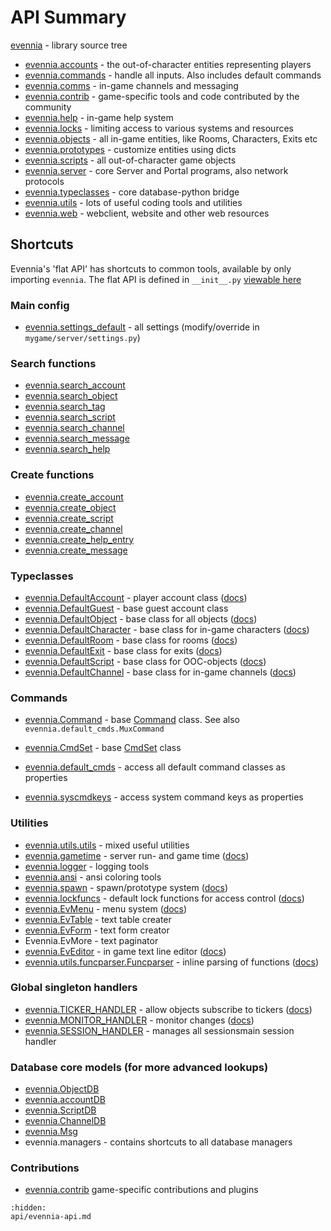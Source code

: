 # API Summary

[evennia](api/evennia-api.md) - library source tree
- [evennia.accounts](evennia.accounts) - the out-of-character entities representing players
- [evennia.commands](evennia.commands) - handle all inputs. Also includes default commands
- [evennia.comms](evennia.comms) - in-game channels and messaging
- [evennia.contrib](evennia.contrib) - game-specific tools and code contributed by the community
- [evennia.help](evennia.help) - in-game help system
- [evennia.locks](evennia.locks) - limiting access to various systems and resources
- [evennia.objects](evennia.objects) - all in-game entities, like Rooms, Characters, Exits etc
- [evennia.prototypes](evennia.prototypes) - customize entities using dicts
- [evennia.scripts](evennia.scripts) - all out-of-character game objects
- [evennia.server](evennia.server) - core Server and Portal programs, also network protocols
- [evennia.typeclasses](evennia.typeclasses) - core database-python bridge
- [evennia.utils](evennia.utils) - lots of useful coding tools and utilities
- [evennia.web](evennia.web) - webclient, website and other web resources


## Shortcuts

Evennia's 'flat API' has shortcuts to common tools, available by only importing `evennia`.
The flat API is defined in `__init__.py` [viewable here](github:evennia/__init__.py)


### Main config

- [evennia.settings_default](Setup/Settings-Default.md) - all settings (modify/override in `mygame/server/settings.py`)

### Search functions

- [evennia.search_account](evennia.utils.search.search_account)
- [evennia.search_object](evennia.utils.search.search_object)
- [evennia.search_tag](evennia.utils.search.search_tag)
- [evennia.search_script](evennia.utils.search.search_script)
- [evennia.search_channel](evennia.utils.search.search_channel)
- [evennia.search_message](evennia.utils.search.search_message)
- [evennia.search_help](evennia.utils.search.search_help_entry)

### Create functions

- [evennia.create_account](evennia.utils.create.create_account)
- [evennia.create_object](evennia.utils.create.create_object)
- [evennia.create_script](evennia.utils.create.create_script)
- [evennia.create_channel](evennia.utils.create.create_channel)
- [evennia.create_help_entry](evennia.utils.create.create_help_entry)
- [evennia.create_message](evennia.utils.create.create_message)

### Typeclasses

- [evennia.DefaultAccount](evennia.accounts.accounts.DefaultAccount) - player account class ([docs](Components/Accounts.md))
- [evennia.DefaultGuest](evennia.accounts.accounts.DefaultGuest) - base guest account class
- [evennia.DefaultObject](evennia.objects.objects.DefaultObject) - base class for all objects ([docs](Components/Objects.md))
- [evennia.DefaultCharacter](evennia.objects.objects.DefaultCharacter) - base class for in-game characters ([docs](Components/Objects.md#characters))
- [evennia.DefaultRoom](evennia.objects.objects.DefaultRoom) - base class for rooms ([docs](Components/Objects.md#rooms))
- [evennia.DefaultExit](evennia.objects.objects.DefaultExit) - base class for exits ([docs](Components/Objects.md#exits))
- [evennia.DefaultScript](evennia.scripts.scripts.DefaultScript) - base class for OOC-objects ([docs](Components/Scripts.md))
- [evennia.DefaultChannel](evennia.comms.comms.DefaultChannel) - base class for in-game channels ([docs](Components/Channels.md))

### Commands

- [evennia.Command](evennia.commands.command.Command) - base [Command](Components/Commands.md) class. See also `evennia.default_cmds.MuxCommand`
- [evennia.CmdSet](evennia.commands.cmdset.CmdSet) - base [CmdSet](Components/Command-Sets.md) class
- [evennia.default_cmds](Components/Default-Commands.md) - access all default command classes as properties

- [evennia.syscmdkeys](Components/Commands.md#system-commands) - access system command keys as properties

### Utilities

- [evennia.utils.utils](evennia.utils.utils) - mixed useful utilities
- [evennia.gametime](evennia.utils.gametime.TimeScript) - server run- and game time ([docs](Components/Coding-Utils.md#game-time))
- [evennia.logger](evennia.utils.logger) - logging tools
- [evennia.ansi](evennia.utils.ansi) - ansi coloring tools
- [evennia.spawn](evennia.prototypes.spawner.spawn) - spawn/prototype system ([docs](Components/Prototypes.md))
- [evennia.lockfuncs](evennia.locks.lockfuncs) - default lock functions for access control ([docs](Components/Locks.md))
- [evennia.EvMenu](evennia.utils.evmenu.EvMenu) - menu system ([docs](Components/EvMenu.md))
- [evennia.EvTable](evennia.utils.evtable.EvTable) - text table creater
- [evennia.EvForm](evennia.utils.evform.EvForm) - text form creator
- Evennia.EvMore - text paginator
- [evennia.EvEditor](evennia.utils.eveditor.EvEditor) - in game text line editor ([docs](Components/EvEditor.md))
- [evennia.utils.funcparser.Funcparser](evennia.utils.funcparser.FuncParser) - inline parsing of functions ([docs](Components/FuncParser.md))

### Global singleton handlers

- [evennia.TICKER_HANDLER](evennia.scripts.tickerhandler.TickerHandler) - allow objects subscribe to tickers ([docs](Components/TickerHandler.md))
- [evennia.MONITOR_HANDLER](evennia.scripts.monitorhandler.MonitorHandler) - monitor changes ([docs](Components/MonitorHandler.md))
- [evennia.SESSION_HANDLER](evennia.server.sessionhandler.SessionHandler) - manages all sessionsmain session handler

### Database core models (for more advanced lookups)

- [evennia.ObjectDB](evennia.objects.models.ObjectDB)
- [evennia.accountDB](evennia.accounts.models.AccountDB)
- [evennia.ScriptDB](evennia.scripts.models.ScriptDB)
- [evennia.ChannelDB](evennia.comms.models.ChannelDB)
- [evennia.Msg](evennia.comms.models.Msg)
- evennia.managers - contains shortcuts to all database managers

### Contributions

- [evennia.contrib](Contribs-Overview) game-specific contributions and plugins

```{toctree} 
:hidden:
api/evennia-api.md

```